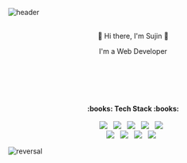 ![header](https://capsule-render.vercel.app/api?type=slice&text=Sujin%20Park&color=gradient&fontColor=black)
<br/>
<br/>
 <div align="center">
 <p style="text-align:center">👋 Hi there, I'm Sujin 👋 </p>
 <p>I'm a Web Developer</p>
</div> 
<br/><br/><br/><br/><br/>

<div align="center"><b>:books: Tech Stack :books:</b></div>

<br/>
<div align = "center">
<img src="https://img.shields.io/badge/-SpringBoot-brightgreen?logo=Spring&logoColor=white&style=flat-square" /> &nbsp; 
<img src="https://img.shields.io/badge/-MySQL-4479a1?logo=MySQL&logoColor=white&style=flat-square" /> &nbsp;
<img src="https://img.shields.io/badge/-Java-b366f6?logo=Java&logoColor=white&style=flat-square" /> &nbsp;
<img src="https://img.shields.io/badge/-HTML5-e34f26?logo=HTML5&logoColor=white&style=flat-square" /> &nbsp;
<img src="https://img.shields.io/badge/-JavaScript-f7df1e?logo=JavaScript&logoColor=white&style=flat-square" /> &nbsp; 
<br/>
<img src="https://img.shields.io/badge/-CSS3-1572b6?logo=CSS3&logoColor=white&style=flat-square" /> &nbsp;
<img src="https://img.shields.io/badge/-AWS-232f32?logo=AmazonAWS&logoColor=white&style=flat-square" /> &nbsp;
<img src="https://img.shields.io/badge/-Thymeleaf-005F0F?logo=Thymeleaf&logoColor=white&style=flat-square" /> &nbsp;
<img src="https://img.shields.io/badge/-PostgeSQL-336791?logo=PostgreSQL&logoColor=white&style=flat-square" /> &nbsp;
 

</div>

![reversal](https://capsule-render.vercel.app/api?type=slice&rotate=90&section=footer&color=gradient)

